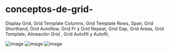 # conceptos-de-grid-
Display Grid, Grid Template Columns, Grid Template Rows, Span,  Grid Shorthand, Grid Autoflow, Grid Fr y Grid Repeat, Grid Gap, Grid Areas, Grid Template, Alineación Grid ,  Grid Autofill y Autofit, 

![image](https://user-images.githubusercontent.com/72038716/185666277-7a8ae58b-440d-44cd-8797-856de370b9e5.png)
![image](https://user-images.githubusercontent.com/72038716/185666309-af134c00-a583-4094-9a86-bbd244cff7dd.png)
![image](https://user-images.githubusercontent.com/72038716/185666337-86080773-ce95-4f85-a6fc-5b7762b94a4b.png)
